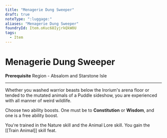 ```yaml
---
title: "Menagerie Dung Sweeper"
draft: true
noteType: ":luggage:"
aliases: "Menagerie Dung Sweeper"
foundryId: Item.oKuc68IyjrkQkW0U
tags:
  - Item
---
```


# Menagerie Dung Sweeper

**Prerequisite** Region - Absalom and Starstone Isle

* * *

Whether you washed warrior beasts below the Irorium's arena floor or tended to the mutated animals of a Puddle sideshow, you are experienced with all manner of weird wildlife.

Choose two ability boosts. One must be to **Constitution** or **Wisdom**, and one is a free ability boost.

You're trained in the Nature skill and the Animal Lore skill. You gain the [[Train Animal]] skill feat.
